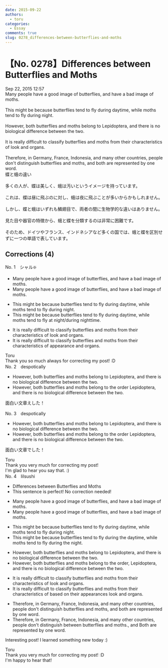```yaml
---
date: 2015-09-22
authors:
  - toru
categories:
  - Essay
comments: true
slug: 0278_differences-between-butterflies-and-moths
---
```


# 【No. 0278】Differences between Butterflies and Moths
<div class="date">Sep 22, 2015 12:57</div>
<div id="post"><div id="body_show_ori">
Many people have a good image of butterflies, and have a bad image of moths.<br/><br/>This might be because butterflies tend to fly during daytime, while moths tend to fly during night.<br/><br/>However, both butterflies and moths belong to Lepidoptera, and there is no biological difference between the two.<br/><br/>It is really difficult to classify butterflies and moths from their characteristics of look and organs.<br/><br/>Therefore, in Germany, France, Indonesia, and many other countries, people don't distinguish butterflies and moths, and both are represented by one word.
</div></div>

<!-- more -->

<div id="post_ja"><div id="body_show_mo">
蝶と蛾の違い<br/><br/>多くの人が、蝶は美しく、蛾は汚いというイメージを持っています。<br/><br/>これは、蝶は昼に飛ぶのに対し、蛾は夜に飛ぶことが多いからかもしれません。<br/><br/>しかし、蝶と蛾はいずれも鱗翅目で、両者の間に生物学的な違いはありません。<br/><br/>見た目や器官の特徴から、蛾と蝶を分類するのは非常に困難です。<br/><br/>そのため、ドイツやフランス、インドネシアなど多くの国では、蛾と蝶を区別せずに一つの単語で表しています。
</div></div>

## Corrections (4)
<div id="block"><div class="first_name"> No. 1　<span class="just_name">シャル❇️</span></div><div id="block2">
<ul class="correction_field">
<li class="incorrect">Many people have a good image of butterflies, and have a bad image of moths.</li>
<li class="corrected correct">
Many people have a good image of butterflies, and <span class="sline">have</span> a bad image of moths.
</li>
</ul>
<ul class="correction_field">
<li class="incorrect">This might be because butterflies tend to fly during daytime, while moths tend to fly during night.</li>
<li class="corrected correct">
This might be because butterflies tend to fly during daytime, while moths tend to fly at night/during nighttime.
</li>
</ul>
<ul class="correction_field">
<li class="incorrect">It is really difficult to classify butterflies and moths from their characteristics of look and organs.</li>
<li class="corrected correct">
It is really difficult to classify butterflies and moths from their characteristics of <span class="f_blue">appearance</span> and organs.
</li>
</ul>
</div><div class="name"><span class="just_name">Toru</span><br>
Thank you so much always for correcting my post! :D
</div>
</div>
<div id="block"><div class="first_name"> No. 2　<span class="just_name">despotically</span></div><div id="block2">
<ul class="correction_field">
<li class="incorrect">However, both butterflies and moths belong to Lepidoptera, and there is no biological difference between the two.</li>
<li class="corrected correct">
However, both butterflies and moths belong to the order Lepidoptera, and there is no biological difference between the two.
</li>
</ul>
<p class="comment_small">
 面白い文章えした！
</p>

</div></div>
<div id="block"><div class="first_name"> No. 3　<span class="just_name">despotically</span></div><div id="block2">
<ul class="correction_field">
<li class="incorrect">However, both butterflies and moths belong to Lepidoptera, and there is no biological difference between the two.</li>
<li class="corrected correct">
However, both butterflies and moths belong to the order Lepidoptera, and there is no biological difference between the two.
</li>
</ul>
<p class="comment_small">
 面白い文章でした！
</p>

</div><div class="name"><span class="just_name">Toru</span><br>
Thank you very much for correcting my post!<br/>I'm glad to hear you say that. :)
</div>
</div>
<div id="block"><div class="first_name"> No. 4　<span class="just_name">lilsushi</span></div><div id="block2">
<ul class="correction_field">
<li class="incorrect">Differences between Butterflies and Moths</li>
<li class="corrected perfect">This sentence is perfect! No correction needed!</li>
</ul>
<ul class="correction_field">
<li class="incorrect">Many people have a good image of butterflies, and have a bad image of moths.</li>
<li class="corrected correct">
Many people have a good image of butterflies<span class="sline">,</span> and <span class="sline">have</span> a bad image of moths.
</li>
</ul>
<ul class="correction_field">
<li class="incorrect">This might be because butterflies tend to fly during daytime, while moths tend to fly during night.</li>
<li class="corrected correct">
This might be because butterflies tend to fly during <span class="f_red">the</span> daytime, while moths tend to fly during <span class="f_red">the</span> night.
</li>
</ul>
<ul class="correction_field">
<li class="incorrect">However, both butterflies and moths belong to Lepidoptera, and there is no biological difference between the two.</li>
<li class="corrected correct">
However, both butterflies and moths belong to <span class="f_red">the order,</span> Lepidoptera, and there is no biological difference between the two.
</li>
</ul>
<ul class="correction_field">
<li class="incorrect">It is really difficult to classify butterflies and moths from their characteristics of look and organs.</li>
<li class="corrected correct">
It is really difficult to classify butterflies and moths <span class="sline">from their characteristics of</span> <span class="f_red">based on their appearances</span> <span class="sline">look</span> and organs.
</li>
</ul>
<ul class="correction_field">
<li class="incorrect">Therefore, in Germany, France, Indonesia, and many other countries, people don't distinguish butterflies and moths, and both are represented by one word.</li>
<li class="corrected correct">
Therefore, in Germany, France, Indonesia, and many other countries, people don't distinguish <span class="f_red">between</span> butterflies and moths.<span class="sline">, and</span> <span class="f_red">B</span>oth are represented by one word.
</li>
</ul>
<p class="comment_small">
 Interesting post! I learned something new today :)
</p>

</div><div class="name"><span class="just_name">Toru</span><br>
Thank you very much for correcting my post! :D<br/>I'm happy to hear that!
</div>
</div>
